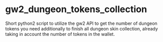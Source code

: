 # gw2_dungeon_tokens_collection
Short python2 script to utilize the gw2 API to get the number of dungeon tokens you need additionally to finish all dungeon skin collection, already taking in account the number of tokens in the wallet.

